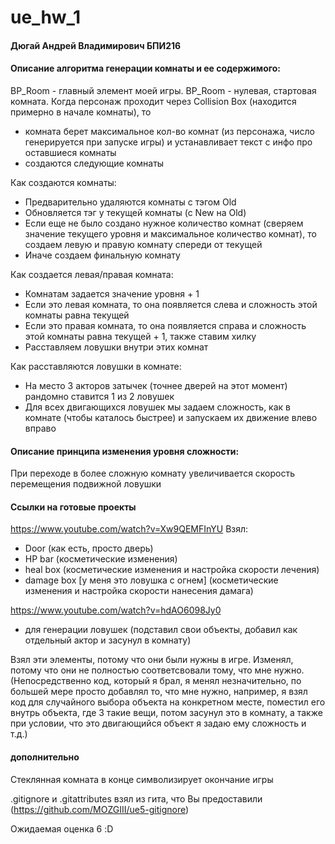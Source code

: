 # ue_hw_1

#### Дюгай Андрей Владимирович БПИ216

#### Описание алгоритма генерации комнаты и ее содержимого:

BP_Room - главный элемент моей игры. BP_Room - нулевая, стартовая комната. Когда персонаж проходит через Collision Box (находится примерно в начале комнаты), то
- комната берет максимальное кол-во комнат (из персонажа, число генерируется при запуске игры) и устанавливает текст с инфо про оставшиеся комнаты
- создаются следующие комнаты

Как создаются комнаты:
- Предварительно удаляются комнаты с тэгом Old
- Обновляется тэг у текущей комнаты (с New на Old)
- Если еще не было создано нужное количество комнат (сверяем значение текущего уровня и максимальное количество комнат), то создаем левую и правую комнату спереди от текущей
- Иначе создаем финальную комнату

Как создается левая/правая комната:
- Комнатам задается значение уровня + 1
- Если это левая комната, то она появляется слева и сложность этой комнаты равна текущей
- Если это правая комната, то она появляется справа и сложность этой комнаты равна текущей + 1, также ставим хилку
- Расставляем ловушки внутри этих комнат

Как расставляются ловушки в комнате:
- На место 3 акторов затычек (точнее дверей на этот момент) рандомно ставится 1 из 2 ловушек
- Для всех двигающихся ловушек мы задаем сложность, как в комнате (чтобы каталось быстрее) и запускаем их движение влево вправо

#### Описание принципа изменения уровня сложности:
При переходе в более сложную комнату увеличивается скорость перемещения подвижной ловушки
#### Ссылки на готовые проекты
https://www.youtube.com/watch?v=Xw9QEMFInYU
Взял:
- Door (как есть, просто дверь)
- HP bar (косметические изменения)
- heal box (косметические изменения и настройка скорости лечения)
- damage box [у меня это ловушка с огнем] (косметические изменения и настройка скорости нанесения дамага)

https://www.youtube.com/watch?v=hdAO6098Jy0
- для генерации ловушек (подставил свои объекты, добавил как отдельный актор и засунул в комнату)
  
Взял эти элементы, потому что они были нужны в игре. Изменял, потому что они не полностью соответсвовали тому, что мне нужно. (Непосредственно код, который я брал, я менял незначительно, по большей мере просто добавлял то, что мне нужно, например, я взял код для случайного выбора объекта на конкретном месте, поместил его внутрь объекта, где 3 такие вещи, потом засунул это в комнату, а также при условии, что это двигающийся объект я задаю ему сложность и т.д.)

#### дополнительно
Стеклянная комната в конце символизирует окончание игры

.gitignore и .gitattributes взял из гита, что Вы предоставили (https://github.com/MOZGIII/ue5-gitignore)

Ожидаемая оценка 6 :D
